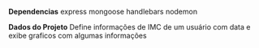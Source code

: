 **Dependencias**
express
mongoose
handlebars
nodemon

**Dados do Projeto**
Define informações de IMC de um usuário com data e exibe graficos com algumas informações
